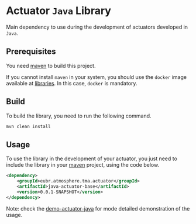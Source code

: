 # Actuator `Java` Library 

Main dependency to use during the development of actuators developed in `Java`.


## Prerequisites

You need [maven](https://maven.apache.org/) to build this project.

If you cannot install `maven` in your system, you should use the `docker` image available at [libraries](../). In this case, `docker` is mandatory.


## Build

To build the library, you need to run the following command.

```sh
mvn clean install
```

## Usage

To use the library in the development of your actuator, you just need to include the library in your [maven](https://maven.apache.org/) project, using the code below.

```xml
<dependency>
    <groupId>eubr.atmosphere.tma.actuator</groupId>
    <artifactId>java-actuator-base</artifactId>
    <version>0.0.1-SNAPSHOT</version>
</dependency>
```


Note: check the [demo-actuator-java](../../actuators/demo-actuator-java) for mode detailed demonstration of the usage.
